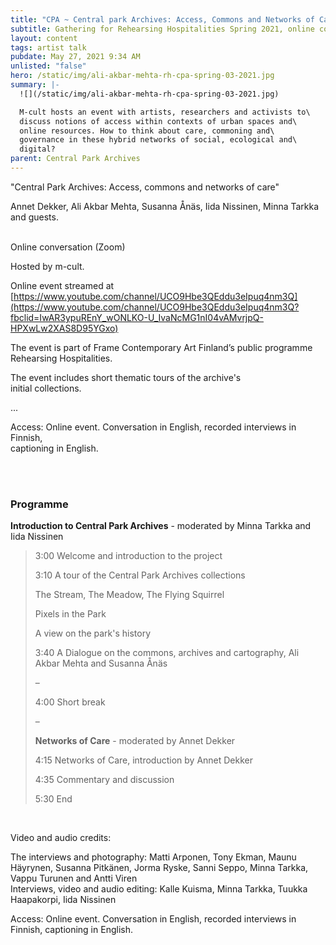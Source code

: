 ```yaml
---
title: "CPA ~ Central park Archives: Access, Commons and Networks of Care"
subtitle: Gathering for Rehearsing Hospitalities Spring 2021, online conversation 3
layout: content
tags: artist talk
pubdate: May 27, 2021 9:34 AM
unlisted: "false"
hero: /static/img/ali-akbar-mehta-rh-cpa-spring-03-2021.jpg
summary: |-
  ![](/static/img/ali-akbar-mehta-rh-cpa-spring-03-2021.jpg)

  M-cult hosts an event with artists, researchers and activists to\
  discuss notions of access within contexts of urban spaces and\
  online resources. How to think about care, commoning and\
  governance in these hybrid networks of social, ecological and\
  digital?
parent: Central Park Archives
---
```

"Central Park Archives: Access, commons and networks of care"

Annet Dekker, Ali Akbar Mehta, Susanna Ånäs, Iida Nissinen, Minna Tarkka and guests.

\
Online conversation (Zoom)

Hosted by m-cult.

Online event streamed at [https://www.youtube.com/channel/UCO9Hbe3QEddu3eIpuq4nm3Q](https://www.youtube.com/channel/UCO9Hbe3QEddu3eIpuq4nm3Q?fbclid=IwAR3ypuREnY_wONLKO-U_IvaNcMG1nI04vAMvrjpQ-HPXwLw2XAS8D95YGxo)

The event is part of Frame Contemporary Art Finland’s public programme Rehearsing Hospitalities.

The event includes short thematic tours of the archive's\
initial collections.

...

Access: Online event. Conversation in English, recorded interviews in Finnish,\
captioning in English.

\
<br/>

### Programme

**Introduction to Central Park Archives** - moderated by Minna Tarkka and Iida Nissinen

> 3:00 Welcome and introduction to the project
>
> 3:10 A tour of the Central Park Archives collections
>
> The Stream, The Meadow, The Flying Squirrel
>
> Pixels in the Park
>
> A view on the park's history
>
> 3:40 A Dialogue on the commons, archives and cartography, Ali Akbar Mehta and Susanna Ånäs
>
> –
>
> 4:00 Short break
>
> –
>
> **Networks of Care** - moderated by Annet Dekker
>
> 4:15 Networks of Care, introduction by Annet Dekker
>
> 4:35 Commentary and discussion
>
> 5:30 End

<br/>

Video and audio credits:

The interviews and photography: Matti Arponen, Tony Ekman, Maunu Häyrynen, Susanna Pitkänen, Jorma Ryske, Sanni Seppo, Minna Tarkka, Vappu Turunen and Antti Viren\
Interviews, video and audio editing: Kalle Kuisma, Minna Tarkka, Tuukka Haapakorpi, Iida Nissinen

Access: Online event. Conversation in English, recorded interviews in Finnish, captioning in English.